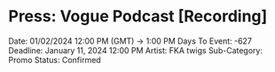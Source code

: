 # Press: Vogue Podcast [Recording]

Date: 01/02/2024 12:00 PM (GMT) → 1:00 PM
Days To Event: -627
Deadline: January 11, 2024 12:00 PM
Artist: FKA twigs
Sub-Category: Promo
Status: Confirmed
